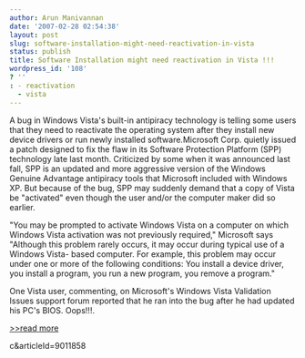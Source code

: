 ```yaml
---
author: Arun Manivannan
date: '2007-02-28 02:54:38'
layout: post
slug: software-installation-might-need-reactivation-in-vista
status: publish
title: Software Installation might need reactivation in Vista !!!
wordpress_id: '108'
? ''
: - reactivation
  - vista
---
```


A bug in Windows Vista's built-in antipiracy technology is telling some users
that they need to reactivate the operating system after they install new
device drivers or run newly installed software.Microsoft Corp. quietly issued
a patch designed to fix the flaw in its Software Protection Platform (SPP)
technology late last month. Criticized by some when it was announced last
fall, SPP is an updated and more aggressive version of the Windows Genuine
Advantage antipiracy tools that Microsoft included with Windows XP. But
because of the bug, SPP may suddenly demand that a copy of Vista be
"activated" even though the user and/or the computer maker did so earlier.

"You may be prompted to activate Windows Vista on a computer on which Windows
Vista activation was not previously required," Microsoft says "Although this
problem rarely occurs, it may occur during typical use of a Windows Vista-
based computer. For example, this problem may occur under one or more of the
following conditions: You install a device driver, you install a program, you
run a new program, you remove a program."

One Vista user, commenting, on Microsoft's Windows Vista Validation Issues
support forum reported that he ran into the bug after he had updated his PC's
BIOS. Oops!!!.

[>>read more][1]

   [1]: http://www.computerworld.com/action/article.do?command=viewArticleBasi
c&articleId=9011858

